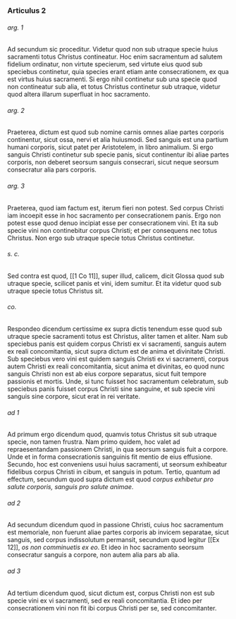 ### Articulus 2

###### arg. 1
Ad secundum sic proceditur. Videtur quod non sub utraque specie huius sacramenti totus Christus contineatur. Hoc enim sacramentum ad salutem fidelium ordinatur, non virtute specierum, sed virtute eius quod sub speciebus continetur, quia species erant etiam ante consecrationem, ex qua est virtus huius sacramenti. Si ergo nihil continetur sub una specie quod non contineatur sub alia, et totus Christus continetur sub utraque, videtur quod altera illarum superfluat in hoc sacramento.

###### arg. 2
Praeterea, dictum est quod sub nomine carnis omnes aliae partes corporis continentur, sicut ossa, nervi et alia huiusmodi. Sed sanguis est una partium humani corporis, sicut patet per Aristotelem, in libro animalium. Si ergo sanguis Christi continetur sub specie panis, sicut continentur ibi aliae partes corporis, non deberet seorsum sanguis consecrari, sicut neque seorsum consecratur alia pars corporis.

###### arg. 3
Praeterea, quod iam factum est, iterum fieri non potest. Sed corpus Christi iam incoepit esse in hoc sacramento per consecrationem panis. Ergo non potest esse quod denuo incipiat esse per consecrationem vini. Et ita sub specie vini non continebitur corpus Christi; et per consequens nec totus Christus. Non ergo sub utraque specie totus Christus continetur.

###### s. c.
Sed contra est quod, [[1 Co 11]], super illud, calicem, dicit Glossa quod sub utraque specie, scilicet panis et vini, idem sumitur. Et ita videtur quod sub utraque specie totus Christus sit.

###### co.
Respondeo dicendum certissime ex supra dictis tenendum esse quod sub utraque specie sacramenti totus est Christus, aliter tamen et aliter. Nam sub speciebus panis est quidem corpus Christi ex vi sacramenti, sanguis autem ex reali concomitantia, sicut supra dictum est de anima et divinitate Christi. Sub speciebus vero vini est quidem sanguis Christi ex vi sacramenti, corpus autem Christi ex reali concomitantia, sicut anima et divinitas, eo quod nunc sanguis Christi non est ab eius corpore separatus, sicut fuit tempore passionis et mortis. Unde, si tunc fuisset hoc sacramentum celebratum, sub speciebus panis fuisset corpus Christi sine sanguine, et sub specie vini sanguis sine corpore, sicut erat in rei veritate.

###### ad 1
Ad primum ergo dicendum quod, quamvis totus Christus sit sub utraque specie, non tamen frustra. Nam primo quidem, hoc valet ad repraesentandam passionem Christi, in qua seorsum sanguis fuit a corpore. Unde et in forma consecrationis sanguinis fit mentio de eius effusione. Secundo, hoc est conveniens usui huius sacramenti, ut seorsum exhibeatur fidelibus corpus Christi in cibum, et sanguis in potum. Tertio, quantum ad effectum, secundum quod supra dictum est quod *corpus exhibetur pro salute corporis, sanguis pro salute animae*.

###### ad 2
Ad secundum dicendum quod in passione Christi, cuius hoc sacramentum est memoriale, non fuerunt aliae partes corporis ab invicem separatae, sicut sanguis, sed corpus indissolutum permansit, secundum quod legitur [[Ex 12]], *os non comminuetis ex eo*. Et ideo in hoc sacramento seorsum consecratur sanguis a corpore, non autem alia pars ab alia.

###### ad 3
Ad tertium dicendum quod, sicut dictum est, corpus Christi non est sub specie vini ex vi sacramenti, sed ex reali concomitantia. Et ideo per consecrationem vini non fit ibi corpus Christi per se, sed concomitanter.

